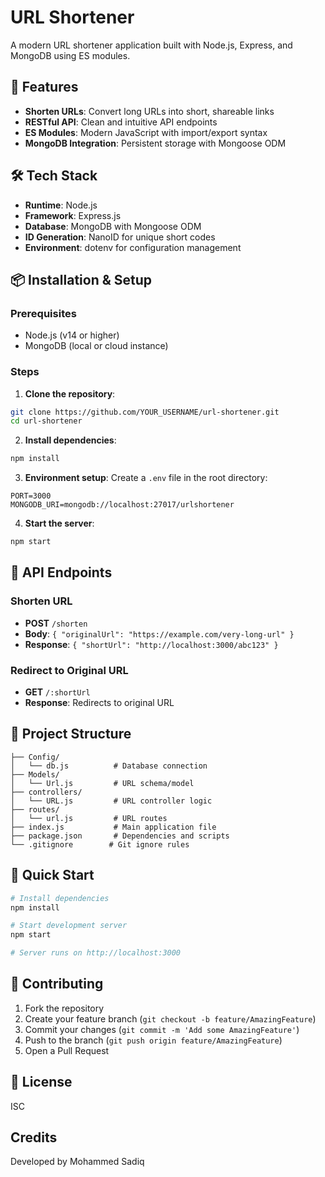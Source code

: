 # URL Shortener

A modern URL shortener application built with Node.js, Express, and MongoDB using ES modules.

## 🚀 Features
- **Shorten URLs**: Convert long URLs into short, shareable links
- **RESTful API**: Clean and intuitive API endpoints
- **ES Modules**: Modern JavaScript with import/export syntax
- **MongoDB Integration**: Persistent storage with Mongoose ODM

## 🛠️ Tech Stack
- **Runtime**: Node.js
- **Framework**: Express.js
- **Database**: MongoDB with Mongoose ODM
- **ID Generation**: NanoID for unique short codes
- **Environment**: dotenv for configuration management

## 📦 Installation & Setup

### Prerequisites
- Node.js (v14 or higher)
- MongoDB (local or cloud instance)

### Steps
1. **Clone the repository**:
```bash
git clone https://github.com/YOUR_USERNAME/url-shortener.git
cd url-shortener
```

2. **Install dependencies**:
```bash
npm install
```

3. **Environment setup**:
Create a `.env` file in the root directory:
```env
PORT=3000
MONGODB_URI=mongodb://localhost:27017/urlshortener
```

4. **Start the server**:
```bash
npm start
```

## 🎯 API Endpoints

### Shorten URL
- **POST** `/shorten`
- **Body**: `{ "originalUrl": "https://example.com/very-long-url" }`
- **Response**: `{ "shortUrl": "http://localhost:3000/abc123" }`

### Redirect to Original URL
- **GET** `/:shortUrl`
- **Response**: Redirects to original URL

## 📁 Project Structure
```
├── Config/
│   └── db.js          # Database connection
├── Models/
│   └── Url.js         # URL schema/model
├── controllers/
│   └── URL.js         # URL controller logic
├── routes/
│   └── url.js         # URL routes
├── index.js           # Main application file
├── package.json       # Dependencies and scripts
└── .gitignore        # Git ignore rules
```

## 🚀 Quick Start
```bash
# Install dependencies
npm install

# Start development server
npm start

# Server runs on http://localhost:3000
```

## 🤝 Contributing
1. Fork the repository
2. Create your feature branch (`git checkout -b feature/AmazingFeature`)
3. Commit your changes (`git commit -m 'Add some AmazingFeature'`)
4. Push to the branch (`git push origin feature/AmazingFeature`)
5. Open a Pull Request

## 📄 License
ISC

## Credits
Developed by Mohammed Sadiq
